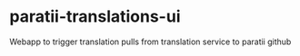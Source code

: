 # paratii-translations-ui
Webapp to trigger translation pulls from translation service to paratii github
